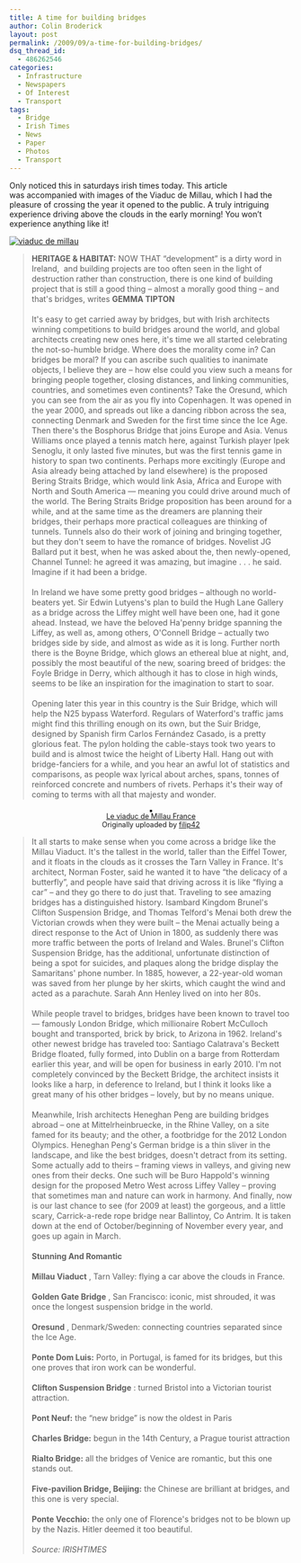 ```yaml
---
title: A time for building bridges
author: Colin Broderick
layout: post
permalink: /2009/09/a-time-for-building-bridges/
dsq_thread_id:
  - 486262546
categories:
  - Infrastructure
  - Newspapers
  - Of Interest
  - Transport
tags:
  - Bridge
  - Irish Times
  - News
  - Paper
  - Photos
  - Transport
---
```

Only noticed this in saturdays irish times today. This article was accompanied with images of the Viaduc de Millau, which I had the pleasure of crossing the year it opened to the public. A truly intriguing  experience driving above the clouds in the early morning! You won&#8217;t experience anything like it!

<a href="{{site.baseurl}}/wp-content/gallery/post/viaduc_millau.jpg" title="" class="shutterset_singlepic5" > <img class="ngg-singlepic ngg-center" src="{{site.baseurl}}/wp-content/gallery/cache/5__420x340_viaduc_millau.jpg" alt="viaduc de millau" title="viaduc de millau" /> </a> 
> <p style="line-height: 18px; margin-top: 0px; margin-right: 0px; margin-bottom: 18px; margin-left: 0px;">
>   <strong>HERITAGE & HABITAT:</strong> NOW THAT “development” is a dirty word in Ireland,  and building projects are too often seen in the light of destruction rather than construction, there is one kind of building project that is still a good thing – almost a morally good thing – and that's bridges, writes <strong>GEMMA TIPTON</strong>
> </p>
> 
> <p style="line-height: 18px; margin-top: 0px; margin-right: 0px; margin-bottom: 18px; margin-left: 0px;">
>   It's easy to get carried away by bridges, but with Irish architects winning competitions to build bridges around the world, and global architects creating new ones here, it's time we all started celebrating the not-so-humble bridge. Where does the morality come in? Can bridges be moral? If you can ascribe such qualities to inanimate objects, I believe they are – how else could you view such a means for bringing people together, closing distances, and linking communities, countries, and sometimes even continents? Take the Oresund, which you can see from the air as you fly into Copenhagen. It was opened in the year 2000, and spreads out like a dancing ribbon across the sea, connecting Denmark and Sweden for the first time since the Ice Age. Then there's the Bosphorus Bridge that joins Europe and Asia. Venus Williams once played a tennis match here, against Turkish player Ipek Senoglu, it only lasted five minutes, but was the first tennis game in history to span two continents. Perhaps more excitingly (Europe and Asia already being attached by land elsewhere) is the proposed Bering Straits Bridge, which would link Asia, Africa and Europe with North and South America — meaning you could drive around much of the world. The Bering Straits Bridge proposition has been around for a while, and at the same time as the dreamers are planning their bridges, their perhaps more practical colleagues are thinking of tunnels. Tunnels also do their work of joining and bringing together, but they don't seem to have the romance of bridges. Novelist JG Ballard put it best, when he was asked about the, then newly-opened, Channel Tunnel: he agreed it was amazing, but imagine . . . he said. Imagine if it had been a bridge.
> </p>
> 
> <p style="line-height: 18px; margin-top: 0px; margin-right: 0px; margin-bottom: 18px; margin-left: 0px;">
>   In Ireland we have some pretty good bridges – although no world-beaters yet. Sir Edwin Lutyens's plan to build the Hugh Lane Gallery as a bridge across the Liffey might well have been one, had it gone ahead. Instead, we have the beloved Ha'penny bridge spanning the Liffey, as well as, among others, O'Connell Bridge – actually two bridges side by side, and almost as wide as it is long. Further north there is the Boyne Bridge, which glows an ethereal blue at night, and, possibly the most beautiful of the new, soaring breed of bridges: the Foyle Bridge in Derry, which although it has to close in high winds, seems to be like an inspiration for the imagination to start to soar.
> </p>
> 
> <p style="line-height: 18px; margin-top: 0px; margin-right: 0px; margin-bottom: 18px; margin-left: 0px;">
>   Opening later this year in this country is the Suir Bridge, which will help the N25 bypass Waterford. Regulars of Waterford's traffic jams might find this thrilling enough on its own, but the Suir Bridge, designed by Spanish firm Carlos Fernández Casado, is a pretty glorious feat. The pylon holding the cable-stays took two years to build and is almost twice the height of Liberty Hall. Hang out with bridge-fanciers for a while, and you hear an awful lot of statistics and comparisons, as people wax lyrical about arches, spans, tonnes of reinforced concrete and numbers of rivets. Perhaps it's their way of coming to terms with all that majesty and wonder.
> </p>

<p style="text-align: center;">
  <a title="photo sharing" href="http://www.flickr.com/photos/filip42/34889061/"><img class="aligncenter" style="border: solid 2px #000000;" src="http://farm1.static.flickr.com/23/34889061_599a17a27c_m.jpg" alt="" /></a><br /> <span style="font-size: 0.9em; margin-top: 0px;"> <a href="http://www.flickr.com/photos/filip42/34889061/">Le viaduc de Millau France</a><br /> Originally uploaded by <a href="http://www.flickr.com/people/filip42/">filip42</a> </span>
</p>

> <p style="line-height: 18px; margin-top: 0px; margin-right: 0px; margin-bottom: 18px; margin-left: 0px;">
>   It all starts to make sense when you come across a bridge like the Millau Viaduct. It's the tallest in the world, taller than the Eiffel Tower, and it floats in the clouds as it crosses the Tarn Valley in France. It's architect, Norman Foster, said he wanted it to have “the delicacy of a butterfly”, and people have said that driving across it is like “flying a car” – and they go there to do just that. Traveling to see amazing bridges has a distinguished history. Isambard Kingdom Brunel's Clifton Suspension Bridge, and Thomas Telford's Menai both drew the Victorian crowds when they were built – the Menai actually being a direct response to the Act of Union in 1800, as suddenly there was more traffic between the ports of Ireland and Wales. Brunel's Clifton Suspension Bridge, has the additional, unfortunate distinction of being a spot for suicides, and plaques along the bridge display the Samaritans' phone number. In 1885, however, a 22-year-old woman was saved from her plunge by her skirts, which caught the wind and acted as a parachute. Sarah Ann Henley lived on into her 80s.
> </p>
> 
> <p style="line-height: 18px; margin-top: 0px; margin-right: 0px; margin-bottom: 18px; margin-left: 0px;">
>   While people travel to bridges, bridges have been known to travel too — famously London Bridge, which millionaire Robert McCulloch bought and transported, brick by brick, to Arizona in 1962. Ireland's other newest bridge has traveled too: Santiago Calatrava's Beckett Bridge floated, fully formed, into Dublin on a barge from Rotterdam earlier this year, and will be open for business in early 2010. I'm not completely convinced by the Beckett Bridge, the architect insists it looks like a harp, in deference to Ireland, but I think it looks like a great many of his other bridges – lovely, but by no means unique.
> </p>
> 
> <p style="line-height: 18px; margin-top: 0px; margin-right: 0px; margin-bottom: 18px; margin-left: 0px;">
>   Meanwhile, Irish architects Heneghan Peng are building bridges abroad – one at Mittelrheinbruecke, in the Rhine Valley, on a site famed for its beauty; and the other, a footbridge for the 2012 London Olympics. Heneghan Peng's German bridge is a thin sliver in the landscape, and like the best bridges, doesn't detract from its setting. Some actually add to theirs – framing views in valleys, and giving new ones from their decks. One such will be Buro Happold's winning design for the proposed Metro West across Liffey Valley – proving that sometimes man and nature can work in harmony. And finally, now is our last chance to see (for 2009 at least) the gorgeous, and a little scary, Carrick-a-rede rope bridge near Ballintoy, Co Antrim. It is taken down at the end of October/beginning of November every year, and goes up again in March.
> </p>
> 
> <p style="line-height: 18px; margin-top: 0px; margin-right: 0px; margin-bottom: 18px; margin-left: 0px;">
>   <strong>Stunning And Romantic</strong>
> </p>
> 
> <p style="line-height: 18px; margin-top: 0px; margin-right: 0px; margin-bottom: 18px; margin-left: 0px;">
>   <strong>Millau Viaduct</strong> , Tarn Valley: flying a car above the clouds in France.
> </p>
> 
> <p style="line-height: 18px; margin-top: 0px; margin-right: 0px; margin-bottom: 18px; margin-left: 0px;">
>   <strong>Golden Gate Bridge</strong> , San Francisco: iconic, mist shrouded, it was once the longest suspension bridge in the world.
> </p>
> 
> <p style="line-height: 18px; margin-top: 0px; margin-right: 0px; margin-bottom: 18px; margin-left: 0px;">
>   <strong>Oresund</strong> , Denmark/Sweden: connecting countries separated since the Ice Age.
> </p>
> 
> <p style="line-height: 18px; margin-top: 0px; margin-right: 0px; margin-bottom: 18px; margin-left: 0px;">
>   <strong>Ponte Dom Luis:</strong> Porto, in Portugal, is famed for its bridges, but this one proves that iron work can be wonderful.
> </p>
> 
> <p style="line-height: 18px; margin-top: 0px; margin-right: 0px; margin-bottom: 18px; margin-left: 0px;">
>   <strong>Clifton Suspension Bridge</strong> : turned Bristol into a Victorian tourist attraction.
> </p>
> 
> <p style="line-height: 18px; margin-top: 0px; margin-right: 0px; margin-bottom: 18px; margin-left: 0px;">
>   <strong>Pont Neuf:</strong> the “new bridge” is now the oldest in Paris
> </p>
> 
> <p style="line-height: 18px; margin-top: 0px; margin-right: 0px; margin-bottom: 18px; margin-left: 0px;">
>   <strong>Charles Bridge:</strong> begun in the 14th Century, a Prague tourist attraction
> </p>
> 
> <p style="line-height: 18px; margin-top: 0px; margin-right: 0px; margin-bottom: 18px; margin-left: 0px;">
>   <strong>Rialto Bridge:</strong> all the bridges of Venice are romantic, but this one stands out.
> </p>
> 
> <p style="line-height: 18px; margin-top: 0px; margin-right: 0px; margin-bottom: 18px; margin-left: 0px;">
>   <strong>Five-pavilion Bridge, Beijing:</strong> the Chinese are brilliant at bridges, and this one is very special.
> </p>
> 
> <p style="line-height: 18px; margin-top: 0px; margin-right: 0px; margin-bottom: 18px; margin-left: 0px;">
>   <strong>Ponte Vecchio:</strong> the only one of Florence's bridges not to be blown up by the Nazis. Hitler deemed it too beautiful.
> </p>
> 
> *Source: IRISHTIMES*

<p style="line-height: 18px; margin-top: 0px; margin-right: 0px; margin-bottom: 18px; margin-left: 0px;">
  <p>
    <span class='st_twitter_vcount' st_title='A time for building bridges' st_url='{{site.baseurl}}/2009/09/a-time-for-building-bridges/' displayText='share'></span><span class='st_fblike_vcount' st_title='A time for building bridges' st_url='{{site.baseurl}}/2009/09/a-time-for-building-bridges/' displayText='share'></span><span class='st_plusone_vcount' st_title='A time for building bridges' st_url='{{site.baseurl}}/2009/09/a-time-for-building-bridges/' displayText='share'></span><span class='st_sharethis_vcount' st_title='A time for building bridges' st_url='{{site.baseurl}}/2009/09/a-time-for-building-bridges/' displayText='share'></span>
  </p>